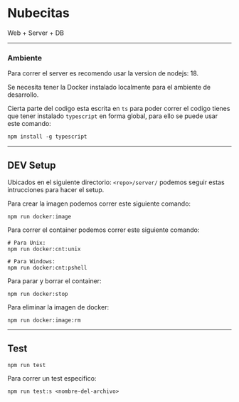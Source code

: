 # Nubecitas
Web + Server + DB

---

### Ambiente

Para correr el server es recomendo usar la version de nodejs: 18.

Se necesita tener la Docker instalado localmente para el ambiente de desarrollo.

Cierta parte del codigo esta escrita en `ts` para poder correr el codigo tienes que tener instalado `typescript` en forma global, para ello se puede usar este comando:

```
npm install -g typescript
```

--- 

## DEV Setup

Ubicados en el siguiente directorio: `<repo>/server/` podemos seguir estas intrucciones para hacer el setup.

Para crear la imagen podemos correr este siguiente comando:

```
npm run docker:image
```

Para correr el container podemos correr este siguiente comando:

```
# Para Unix:
npm run docker:cnt:unix

# Para Windows:
npm run docker:cnt:pshell
```

Para parar y borrar el container:

```
npm run docker:stop
```
Para eliminar la imagen de docker:

```
npm run docker:image:rm
```
---
## Test

```
npm run test
```

Para correr un test especifico:
```
npm run test:s <nombre-del-archivo>
```
